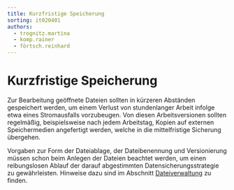 ```yaml
---
title: Kurzfristige Speicherung
sorting: it020401
authors:
  - trognitz.martina
  - komp.rainer
  - förtsch.reinhard
---
```


#  Kurzfristige Speicherung

Zur Bearbeitung geöffnete Dateien sollten in kürzeren Abständen gespeichert werden, um einem Verlust von stundenlanger Arbeit infolge etwa eines Stromausfalls vorzubeugen. Von diesen Arbeitsversionen sollten regelmäßig, beispielsweise nach jedem Arbeitstag, Kopien auf externen Speichermedien angefertigt werden, welche in die mittelfristige Sicherung übergehen.

Vorgaben zur Form der Dateiablage, der Dateibenennung und Versionierung müssen schon beim Anlegen der Dateien beachtet werden, um einen reibungslosen Ablauf der darauf abgestimmten Datensicherungsstrategie zu gewährleisten. Hinweise dazu sind im Abschnitt [Dateiverwaltung](/it-empfehlungen/projektphasen/dateiverwaltung/index) zu finden.

